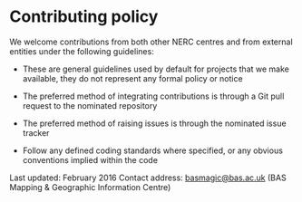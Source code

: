 # Contributing policy

We welcome contributions from both other NERC centres and from external entities under the following guidelines:

* These are general guidelines used by default for projects that we make available,
they do not represent any formal policy or notice

* The preferred method of integrating contributions is through a Git pull request to the nominated repository

* The preferred method of raising issues is through the nominated issue tracker

* Follow any defined coding standards where specified, or any obvious conventions implied within the code

Last updated: February 2016
Contact address: basmagic@bas.ac.uk (BAS Mapping & Geographic Information Centre)

